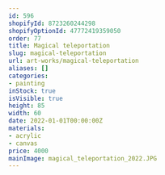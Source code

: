 ```yaml
---
id: 596
shopifyId: 8723260244298
shopifyOptionId: 47772419359050
order: 77
title: Magical teleportation
slug: magical-teleportation
url: art-works/magical-teleportation
aliases: []
categories:
- painting
inStock: true
isVisible: true
height: 85
width: 60
date: 2022-01-01T00:00:00Z
materials:
- acrylic
- canvas
price: 4000
mainImage: magical_teleportation_2022.JPG
---
```

